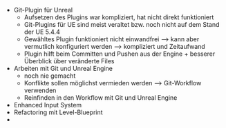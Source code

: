 - Git-Plugin für Unreal
	- Aufsetzen des Plugins war kompliziert, hat nicht direkt funktioniert
	- Git-Plugins für UE sind meist veraltet bzw. noch nicht auf dem Stand der UE 5.4.4
	- Gewähltes Plugin funktioniert nicht einwandfrei --> kann aber vermutlich konfiguriert werden --> kompliziert und Zeitaufwand
	- Plugin hilft beim Committen und Pushen aus der Engine + besserer Überblick über veränderte Files
- Arbeiten mit Git und Unreal Engine
	- noch nie gemacht
	- Konflikte sollen möglichst vermieden werden --> Git-Workflow verwenden
	- Reinfinden in den Workflow mit Git und Unreal Engine
- Enhanced Input System
- Refactoring mit Level-Blueprint
- 